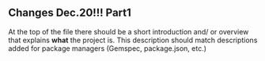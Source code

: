 ## Changes Dec.20!!! Part1

At the top of the file there should be a short introduction and/ or overview that explains **what** the project is. This description should match descriptions added for package managers (Gemspec, package.json, etc.)
